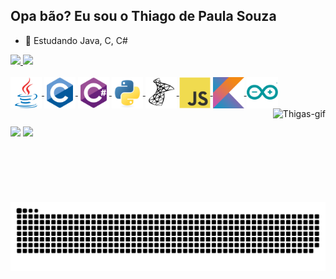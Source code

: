 ## Opa bão? Eu sou o Thiago de Paula Souza

- 🌱 Estudando Java, C, C#

<div>
  <a href="https://github.com/ThiagodePaulaSouza">
  <img height="180em" src="https://github-readme-stats.vercel.app/api?username=ThiagodePaulaSouza&show_icons=true&theme=tokyonight&include_all_commits=true&count_private=true"/>
  <img height="180em" src="https://github-readme-stats.vercel.app/api/top-langs/?username=ThiagodePaulaSouza&layout=compact&langs_count=16&theme=tokyonight"/>
</div>

<div style="display: inline_block"><br>
  <img align="center" alt="Thigas-Java" height="50" wifth="40" src="https://raw.githubusercontent.com/devicons/devicon/master/icons/java/java-original.svg">
  <img align="center" alt="Thigas-c" height="50" wifth="40" src="https://raw.githubusercontent.com/devicons/devicon/master/icons/c/c-original.svg">
  <img align="center" alt="Thigas-csharp" height="50" wifth="40" src="https://raw.githubusercontent.com/devicons/devicon/master/icons/csharp/csharp-original.svg">
  <img align="center" alt="Thigas-python" height="50" wifth="40" src="https://raw.githubusercontent.com/devicons/devicon/master/icons/python/python-original.svg">
  <img align="center" alt="Thigas-sqlserver" height="50" wifth="40" src="https://raw.githubusercontent.com/devicons/devicon/master/icons/microsoftsqlserver/microsoftsqlserver-plain.svg">
  <img align="center" alt="Thigas-js" height="50" wifth="40" src="https://raw.githubusercontent.com/devicons/devicon/master/icons/javascript/javascript-original.svg">
  <img align="center" alt="Thigas-kotlin" height="50" wifth="40" src="https://raw.githubusercontent.com/devicons/devicon/master/icons/kotlin/kotlin-original.svg">
  <img align="center" alt="Thigas-arduino" height="50" wifth="40" src="https://raw.githubusercontent.com/devicons/devicon/master/icons/arduino/arduino-original.svg">
  <img align="right" alt="Thigas-gif"  height="150" wifth="150" src="https://c.tenor.com/GCpJBUm3YBQAAAAC/umm-confused.giff">
</div>
  
##
  
<div>
  <a href="https://www.linkedin.com/in/thiago-souza-225771200/" target"_black"><img src="https://img.shields.io/badge/LinkedIn-0077B5?style=for-the-badge&logo=linkedin&logoColor=white"></a>
  <a href="mailto:thiagodepaulasouza@gmail.com" target""><img src="https://img.shields.io/badge/Gmail-D14836?style=for-the-badge&logo=gmail&logoColor=white"></a>
  
  ![Snake animation](https://github.com/ThiagodePaulaSouza/ThiagodePaulaSouza/blob/output/github-contribution-grid-snake.svg)
  
  
  
  
  
  
  
  
